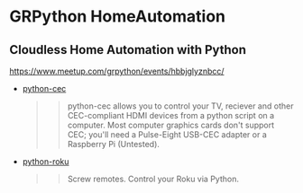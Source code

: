 # GRPython HomeAutomation

## Cloudless Home Automation with Python

https://www.meetup.com/grpython/events/hbbjglyznbcc/


- [python-cec](https://github.com/trainman419/python-cec)

  >> python-cec allows you to control your TV, reciever and other CEC-compliant HDMI devices from a python script on a computer. Most computer graphics cards don't support CEC; you'll need a Pulse-Eight USB-CEC adapter or a Raspberry Pi (Untested).

- [python-roku](https://github.com/jcarbaugh/python-roku)

  >> Screw remotes. Control your Roku via Python.